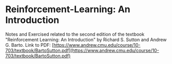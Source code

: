 # Reinforcement-Learning: An Introduction
Notes and Exercised related to the second edition of the textbook "Reinforcement Learning: An Introduction" by Richard S. Sutton and Andrew G. Barto. Link to PDF: [https://www.andrew.cmu.edu/course/10-703/textbook/BartoSutton.pdf](https://www.andrew.cmu.edu/course/10-703/textbook/BartoSutton.pdf)
